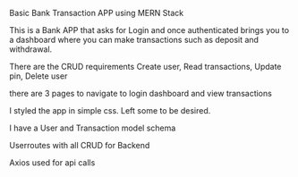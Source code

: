 Basic Bank Transaction APP using MERN Stack

This is a Bank APP that asks for Login and once authenticated brings you to a dashboard where you can make transactions such as deposit and withdrawal. 

There are the CRUD requirements Create user, Read transactions, Update pin, Delete user

there are 3 pages to navigate to login dashboard and view transactions

I styled the app in simple css. Left some to be desired.

I have a User and Transaction model schema

Userroutes with all CRUD for Backend 

Axios used for api calls